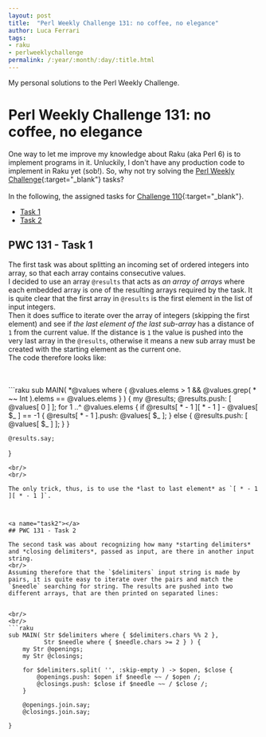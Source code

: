 ```yaml
---
layout: post
title:  "Perl Weekly Challenge 131: no coffee, no elegance"
author: Luca Ferrari
tags:
- raku
- perlweeklychallenge
permalink: /:year/:month/:day/:title.html
---
```

My personal solutions to the Perl Weekly Challenge.

# Perl Weekly Challenge 131: no coffee, no elegance

One way to let me improve my knowledge about Raku (aka Perl 6) is to implement programs in it.
Unluckily, I don't have any production code to implement in Raku yet (sob!).
So, why not try solving the [Perl Weekly Challenge](https://perlweeklychallenge.org/){:target="_blank"} tasks?
<br/>
<br/>
In the following, the assigned tasks for [Challenge 110](https://perlweeklychallenge.org/blog/perl-weekly-challenge-0110/){:target="_blank"}.
<br/>
- [Task 1](#task1)
- [Task 2](#task2)



<a name="task1"></a>
## PWC 131 - Task 1

The first task was about splitting an incoming set of ordered integers into array, so that each array contains consecutive values.
<br/>
I decided to use an array `@results` that acts as *an array of arrays* where each embedded array is one of the resulting arrays required by the task. It is quite clear that the first array in `@results` is the first element in the list of input integers. 
<br/>
Then it does suffice to iterate over the array of integers (skipping the first element) and see if *the last element of the last sub-array* has a distance of `1` from the current value. If the distance is `1` the value is pushed into the very last array in the `@results`, otherwise it means a new sub array must be created with the starting element as the current one.
<br/>
The code therefore looks like:

<br/>
<br/>
```raku
sub MAIN( *@values where { @values.elems > 1 && @values.grep( * ~~ Int ).elems == @values.elems } ) {
    my @results;
    @results.push: [ @values[ 0 ] ];
    for 1 ..^ @values.elems {
        if @results[ * - 1 ][ * - 1 ] - @values[ $_ ] == -1 {
            @results[ * - 1 ].push: @values[ $_ ];
        }
        else {
            @results.push: [ @values[ $_ ] ];
        }
    }

    @results.say;
}
```
<br/>
<br/>

The only trick, thus, is to use the *last to last element* as `[ * - 1 ][ * - 1 ]`.



<a name="task2"></a>
## PWC 131 - Task 2

The second task was about recognizing how many *starting delimiters* and *closing delimiters*, passed as input, are there in another input string.
<br/>
Assuming therefore that the `$delimiters` input string is made by pairs, it is quite easy to iterate over the pairs and match the `$needle` searching for string. The results are pushed into two different arrays, that are then printed on separated lines:


<br/>
<br/>
```raku
sub MAIN( Str $delimiters where { $delimiters.chars %% 2 },
          Str $needle where { $needle.chars >= 2 } ) {
    my Str @openings;
    my Str @closings;

    for $delimiters.split( '', :skip-empty ) -> $open, $close {
        @openings.push: $open if $needle ~~ / $open /;
        @closings.push: $close if $needle ~~ / $close /;
    }

    @openings.join.say;
    @closings.join.say;

}

```
<br/>
<br/>


